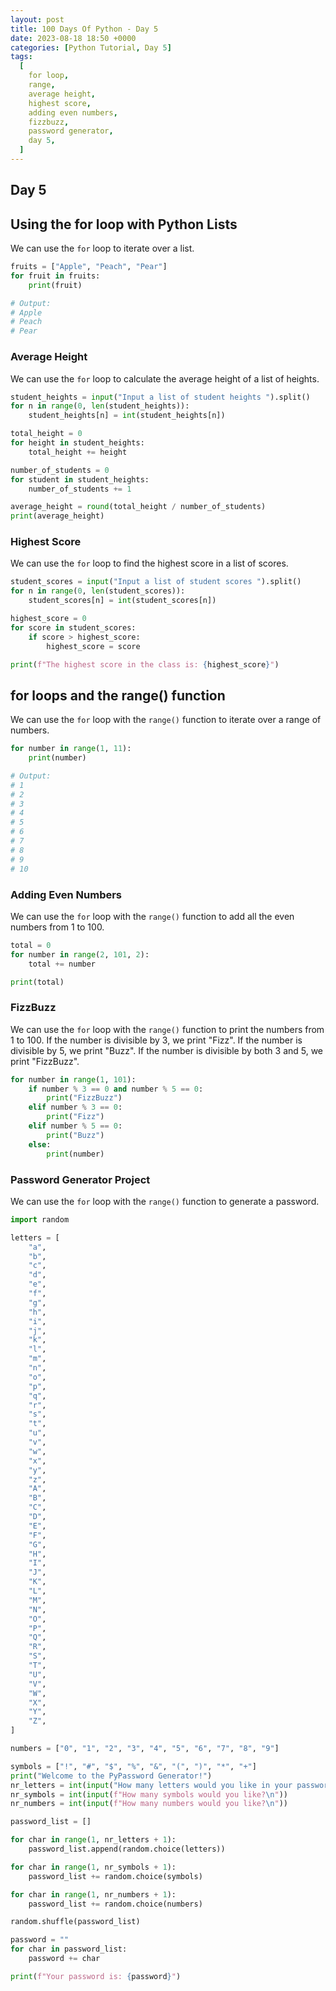 ```yaml
---
layout: post
title: 100 Days Of Python - Day 5
date: 2023-08-18 18:50 +0000
categories: [Python Tutorial, Day 5]
tags:
  [
    for loop,
    range,
    average height,
    highest score,
    adding even numbers,
    fizzbuzz,
    password generator,
    day 5,
  ]
---
```


## Day 5

## Using the for loop with Python Lists

We can use the `for` loop to iterate over a list.

```python
fruits = ["Apple", "Peach", "Pear"]
for fruit in fruits:
    print(fruit)

# Output:
# Apple
# Peach
# Pear
```

### Average Height

We can use the `for` loop to calculate the average height of a list of heights.

```python
student_heights = input("Input a list of student heights ").split()
for n in range(0, len(student_heights)):
    student_heights[n] = int(student_heights[n])

total_height = 0
for height in student_heights:
    total_height += height

number_of_students = 0
for student in student_heights:
    number_of_students += 1

average_height = round(total_height / number_of_students)
print(average_height)
```

### Highest Score

We can use the `for` loop to find the highest score in a list of scores.

```python
student_scores = input("Input a list of student scores ").split()
for n in range(0, len(student_scores)):
    student_scores[n] = int(student_scores[n])

highest_score = 0
for score in student_scores:
    if score > highest_score:
        highest_score = score

print(f"The highest score in the class is: {highest_score}")
```

## for loops and the range() function

We can use the `for` loop with the `range()` function to iterate over a range of numbers.

```python
for number in range(1, 11):
    print(number)

# Output:
# 1
# 2
# 3
# 4
# 5
# 6
# 7
# 8
# 9
# 10
```

### Adding Even Numbers

We can use the `for` loop with the `range()` function to add all the even numbers from 1 to 100.

```python
total = 0
for number in range(2, 101, 2):
    total += number

print(total)
```

### FizzBuzz

We can use the `for` loop with the `range()` function to print the numbers from 1 to 100. If the number is divisible by 3, we print "Fizz". If the number is divisible by 5, we print "Buzz". If the number is divisible by both 3 and 5, we print "FizzBuzz".

```python
for number in range(1, 101):
    if number % 3 == 0 and number % 5 == 0:
        print("FizzBuzz")
    elif number % 3 == 0:
        print("Fizz")
    elif number % 5 == 0:
        print("Buzz")
    else:
        print(number)
```

### Password Generator Project

We can use the `for` loop with the `range()` function to generate a password.

```python
import random

letters = [
    "a",
    "b",
    "c",
    "d",
    "e",
    "f",
    "g",
    "h",
    "i",
    "j",
    "k",
    "l",
    "m",
    "n",
    "o",
    "p",
    "q",
    "r",
    "s",
    "t",
    "u",
    "v",
    "w",
    "x",
    "y",
    "z",
    "A",
    "B",
    "C",
    "D",
    "E",
    "F",
    "G",
    "H",
    "I",
    "J",
    "K",
    "L",
    "M",
    "N",
    "O",
    "P",
    "Q",
    "R",
    "S",
    "T",
    "U",
    "V",
    "W",
    "X",
    "Y",
    "Z",
]

numbers = ["0", "1", "2", "3", "4", "5", "6", "7", "8", "9"]

symbols = ["!", "#", "$", "%", "&", "(", ")", "*", "+"]
print("Welcome to the PyPassword Generator!")
nr_letters = int(input("How many letters would you like in your password?\n"))
nr_symbols = int(input(f"How many symbols would you like?\n"))
nr_numbers = int(input(f"How many numbers would you like?\n"))

password_list = []

for char in range(1, nr_letters + 1):
    password_list.append(random.choice(letters))

for char in range(1, nr_symbols + 1):
    password_list += random.choice(symbols)

for char in range(1, nr_numbers + 1):
    password_list += random.choice(numbers)

random.shuffle(password_list)

password = ""
for char in password_list:
    password += char

print(f"Your password is: {password}")
```

